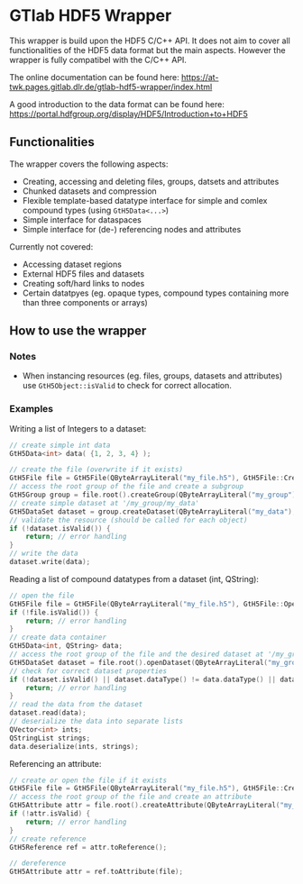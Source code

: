 # GTlab HDF5 Wrapper

This wrapper is build upon the HDF5 C/C++ API. It does not aim to cover all functionalities of the HDF5 data format but the main aspects. However the wrapper is fully compatibel with the C/C++ API. 

The online documentation can be found here: https://at-twk.pages.gitlab.dlr.de/gtlab-hdf5-wrapper/index.html

A good introduction to the data format can be found here: https://portal.hdfgroup.org/display/HDF5/Introduction+to+HDF5

## Functionalities

The wrapper covers the following aspects:
 - Creating, accessing and deleting files, groups, datsets and attributes
 - Chunked datasets and compression
 - Flexible template-based datatype interface for simple and comlex compound types (using `GtH5Data<...>`)
 - Simple interface for dataspaces
 - Simple interface for (de-) referencing nodes and attributes

Currently not covered:
 - Accessing dataset regions
 - External HDF5 files and datasets
 - Creating soft/hard links to nodes
 - Certain datatpyes (eg. opaque types, compound types containing more than three components or arrays)

## How to use the wrapper

### Notes
 - When instancing resources (eg. files, groups, datasets and attributes) use `GtH5Object::isValid` to check for correct allocation.

### Examples

Writing a list of Integers to a dataset:
```c++
// create simple int data
GtH5Data<int> data( {1, 2, 3, 4} );

// create the file (overwrite if it exists)
GtH5File file = GtH5File(QByteArrayLiteral("my_file.h5"), GtH5File::CreateOverwrite);
// access the root group of the file and create a subgroup
GtH5Group group = file.root().createGroup(QByteArrayLiteral("my_group"));
// create simple dataset at '/my_group/my_data'
GtH5DataSet dataset = group.createDataset(QByteArrayLiteral("my_data"), data.dataType(), data.length());
// validate the resource (should be called for each object)
if (!dataset.isValid()) {	
	return; // error handling
}
// write the data
dataset.write(data);
```

Reading a list of compound datatypes from a dataset (int, QString):
```c++
// open the file
GtH5File file = GtH5File(QByteArrayLiteral("my_file.h5"), GtH5File::OpenReadOnly);
if (!file.isValid()) {
	return; // error handling
}
// create data container
GtH5Data<int, QString> data;
// access the root group of the file and the desired dataset at '/my_group/my_data'
GtH5DataSet dataset = file.root().openDataset(QByteArrayLiteral("my_group/my_data"));
// check for correct dataset properties
if (!dataset.isValid() || dataset.dataType() != data.dataType() || dataset.dataSpace().sum() != 42) {
	return; // error handling
}
// read the data from the dataset
dataset.read(data);
// deserialize the data into separate lists
QVector<int> ints;
QStringList strings;
data.deserialize(ints, strings);
```

Referencing an attribute:
```c++
// create or open the file if it exists
GtH5File file = GtH5File(QByteArrayLiteral("my_file.h5"), GtH5File::CreateReadWrite);
// access the root group of the file and create an attribute
GtH5Attribute attr = file.root().createAttribute(QByteArrayLiteral("my_attribute"), GtH5Data<float>().dataType(), 1);
if (!attr.isValid) {
    return; // error handling
}
// create reference
GtH5Reference ref = attr.toReference();

// dereference
GtH5Attribute attr = ref.toAttribute(file);
```
